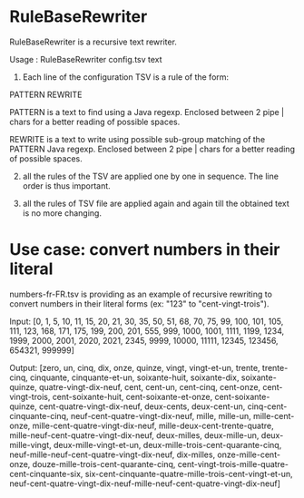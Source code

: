 # RuleBaseRewriter

RuleBaseRewriter is a recursive text rewriter.

Usage : RuleBaseRewriter config.tsv text

1) Each line of the configuration TSV is a rule of the form:

PATTERN	REWRITE

PATTERN is a text to find using a Java regexp. Enclosed between 2 pipe | chars for a better reading of possible spaces.

REWRITE is a text to write using possible sub-group matching of the PATTERN Java regexp. Enclosed between 2 pipe | chars for a better reading of possible spaces.

2) all the rules of the TSV are applied one by one in sequence. The line order is thus important.

3) all the rules of TSV file are applied again and again till the obtained text is no more changing.

# Use case: convert numbers in their literal

numbers-fr-FR.tsv is providing as an example of recursive rewriting to convert numbers in their literal forms (ex: "123" to "cent-vingt-trois").

Input: [0, 1, 5, 10, 11, 15, 20, 21, 30, 35, 50, 51, 68, 70, 75, 99, 100, 101, 105, 111, 123, 168, 171, 175, 199, 200, 201, 555, 999, 1000, 1001, 1111, 1199, 1234, 1999, 2000, 2001, 2020, 2021, 2345, 9999, 10000, 11111, 12345, 123456, 654321, 999999]

Output: [zero, un, cinq, dix, onze, quinze, vingt, vingt-et-un, trente, trente-cinq, cinquante, cinquante-et-un, soixante-huit, soixante-dix, soixante-quinze, quatre-vingt-dix-neuf, cent, cent-un, cent-cinq, cent-onze, cent-vingt-trois, cent-soixante-huit, cent-soixante-et-onze, cent-soixante-quinze, cent-quatre-vingt-dix-neuf, deux-cents, deux-cent-un, cinq-cent-cinquante-cinq, neuf-cent-quatre-vingt-dix-neuf, mille, mille-un, mille-cent-onze, mille-cent-quatre-vingt-dix-neuf, mille-deux-cent-trente-quatre, mille-neuf-cent-quatre-vingt-dix-neuf, deux-milles, deux-mille-un, deux-mille-vingt, deux-mille-vingt-et-un, deux-mille-trois-cent-quarante-cinq, neuf-mille-neuf-cent-quatre-vingt-dix-neuf, dix-milles, onze-mille-cent-onze, douze-mille-trois-cent-quarante-cinq, cent-vingt-trois-mille-quatre-cent-cinquante-six, six-cent-cinquante-quatre-mille-trois-cent-vingt-et-un, neuf-cent-quatre-vingt-dix-neuf-mille-neuf-cent-quatre-vingt-dix-neuf]
